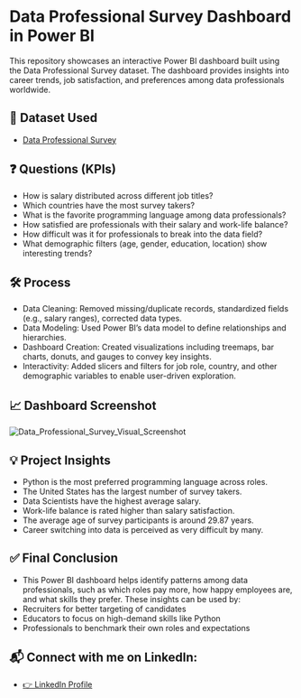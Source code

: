 # Data Professional Survey Dashboard in Power BI

This repository showcases an interactive Power BI dashboard built using the Data Professional Survey dataset. The dashboard provides insights into career trends, job satisfaction, and preferences among data professionals worldwide.

## 📂 Dataset Used

- <a href="https://github.com/AlexTheAnalyst/Power-BI/blob/main/Power%20BI%20-%20Final%20Project.xlsx">Data Professional Survey</a>

## ❓ Questions (KPIs)

- How is salary distributed across different job titles?
- Which countries have the most survey takers?
- What is the favorite programming language among data professionals?
- How satisfied are professionals with their salary and work-life balance?
- How difficult was it for professionals to break into the data field?
- What demographic filters (age, gender, education, location) show interesting trends?

## 🛠️ Process

- Data Cleaning: Removed missing/duplicate records, standardized fields (e.g., salary ranges), corrected data types.
- Data Modeling: Used Power BI’s data model to define relationships and hierarchies.
- Dashboard Creation: Created visualizations including treemaps, bar charts, donuts, and gauges to convey key insights.
- Interactivity: Added slicers and filters for job role, country, and other demographic variables to enable user-driven exploration.

## 📈 Dashboard Screenshot

![Data_Professional_Survey_Visual_Screenshot](https://github.com/user-attachments/assets/6b323452-1420-4dcb-b88e-a690d9608230)


## 💡 Project Insights

- Python is the most preferred programming language across roles.
- The United States has the largest number of survey takers.
- Data Scientists have the highest average salary.
- Work-life balance is rated higher than salary satisfaction.
- The average age of survey participants is around 29.87 years.
- Career switching into data is perceived as very difficult by many.

## ✅ Final Conclusion

- This Power BI dashboard helps identify patterns among data professionals, such as which roles pay more, how happy employees are, and what skills they prefer. These insights can be used by:
- Recruiters for better targeting of candidates
- Educators to focus on high-demand skills like Python
- Professionals to benchmark their own roles and expectations
  
## 📬 Connect with me on LinkedIn:
- <a href="https://www.linkedin.com/in/geetha-venkatesan2205/">👉 LinkedIn Profile</a>
